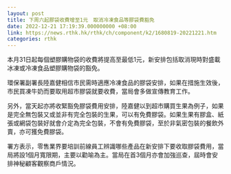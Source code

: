 ```yaml
---
layout: post
title: 下周六起膠袋收費增至1元　取消冷凍食品等膠袋費豁免
date: 2022-12-21 17:19:39.000000000 +08:00
link: https://news.rthk.hk/rthk/ch/component/k2/1680819-20221221.htm
categories: rthk
---
```


本月31日起每個塑膠購物袋的收費將提高至最低1元，新安排包括取消現時對盛載冰凍或冷凍食品塑膠購物袋的豁免。

環保署副署長陸嘉健相信市民需時適應冷凍食品的膠袋安排，如果在措施生效後，市民買凍牛奶而要取用超市膠袋就要收費，當局會多做宣傳教育工作。

另外，當天起亦將收緊豁免膠袋費用安排，陸嘉健以到超市購買生果為例子，如果是完全無包裝又或並非有完全包裝的生果，可以有免費膠袋。如果生果有膠盒、紙張或網袋包裝好就會介定為完全包裝，不會有免費膠袋，至於非氣密包裝的餐飲外賣，亦可獲免費膠袋。

署方表示，零售業界要培訓前線員工辨識哪些產品在新安排下要收取膠袋費用，當局將設1個月寬限期，主要以勸喻為主。當局在首3個月亦會加強巡查，屆時會安排神秘顧客觀察商戶情況。
